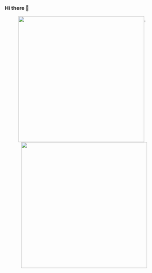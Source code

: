 ### Hi there 👋

<p align="center">
  <a href="#">
    <img width="400" align="top" src="https://metrics.lecoq.io/ZhaoDongyu-AK47?template=classic&languages=1&habits=1&base=header%2C%20activity%2C%20community%2C%20repositories%2C%20metadata&base.indepth=false&base.hireable=false&languages=false&languages.limit=8&languages.threshold=0%25&languages.other=false&languages.colors=github&languages.sections=most-used&languages.indepth=false&languages.analysis.timeout=15&languages.categories=markup%2C%20programming&languages.recent.categories=markup%2C%20programming&languages.recent.load=300&languages.recent.days=14&habits=false&habits.from=200&habits.days=14&habits.facts=true&habits.charts=false&habits.charts.type=classic&habits.trim=false&habits.languages.limit=8&habits.languages.threshold=0%25&config.timezone=Asia%2FShanghai" />
  </a>
  &emsp;
  <a href="#">
    <img width="400" align="top" src="https://metrics.lecoq.io/ZhaoDongyu-AK47?template=classic&base.header=0&base.activity=0&base.community=0&base.repositories=0&base.metadata=0&isocalendar=1&achievements=1&base=header%2C%20activity%2C%20community%2C%20repositories%2C%20metadata&base.indepth=false&base.hireable=false&isocalendar=false&isocalendar.duration=half-year&achievements=false&achievements.threshold=C&achievements.secrets=true&achievements.display=detailed&achievements.limit=0&config.timezone=Asia%2FShanghai" />
  </a>
</p>


<!--
**ZhaoDongyu-AK47/ZhaoDongyu-AK47** is a ✨ _special_ ✨ repository because its `README.md` (this file) appears on your GitHub profile.

Here are some ideas to get you started:

- 🔭 I’m currently working on ...
- 🌱 I’m currently learning ...
- 👯 I’m looking to collaborate on ...
- 🤔 I’m looking for help with ...
- 💬 Ask me about ...
- 📫 How to reach me: ...
- 😄 Pronouns: ...
- ⚡ Fun fact: ...
-->
